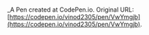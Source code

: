 # 
 _A Pen created at CodePen.io. Original URL: [https://codepen.io/vinod2305/pen/VwYmgjb](https://codepen.io/vinod2305/pen/VwYmgjb).

 